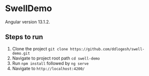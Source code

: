 # SwellDemo

Angular version 13.1.2.

## Steps to run

1. Clone the project `git clone https://github.com/ddlogesh/swell-demo.git`
2. Navigate to project root path `cd swell-demo`
3. Run `npm install` followed by `ng serve`
4. Navigate to `http://localhost:4200/`
